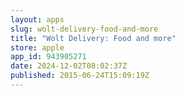 ```yaml
---
layout: apps
slug: wolt-delivery-food-and-more
title: "Wolt Delivery: Food and more"
store: apple
app_id: 943905271
date: 2024-12-02T08:02:37Z
published: 2015-06-24T15:09:19Z
---
```

